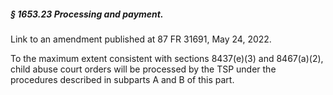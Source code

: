 ##### § 1653.23 Processing and payment. #####

Link to an amendment published at 87 FR 31691, May 24, 2022.

To the maximum extent consistent with sections 8437(e)(3) and 8467(a)(2), child abuse court orders will be processed by the TSP under the procedures described in subparts A and B of this part.